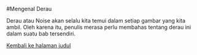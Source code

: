 #Mengenal Derau

Derau atau Noise akan selalu kita temui dalam setiap gambar yang kita ambil. Oleh karena itu, penulis merasa perlu membahas tentang derau ini dalam suatu bab tersendiri.

[Kembali ke halaman judul](README.md)
